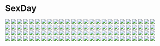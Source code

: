 # SexDay
![](https://konachan.com/image/47ca7ac731611019c0a38c8f39a8ea26/Konachan.com%20-%2085696%20blue_eyes%20boots%20devil_may_cry%20genderswap%20gray_hair%20nero%20short_hair%20sword%20tidsean%20water%20weapon.jpg)
![](https://konachan.com/jpeg/4d68158a79c496c9202330ddcffa2091/Konachan.com%20-%20217836%20anus%20bed%20beesama%20breasts%20brown_hair%20green_eyes%20idolmaster%20kneehighs%20navel%20nipples%20nopan%20pubic_hair%20pussy%20skirt%20topless%20uncensored%20underboob.jpg)
![](https://konachan.com/image/6450018e10668fc9ea8093cc83eac480/Konachan.com%20-%20157884%20black_hair%20computer%20dress%20elbow_gloves%20gloves%20headphones%20long_hair%20nmaaaaa%20original%20stockings.jpg)
![](https://konachan.com/image/5e3f5567ae93b8ceffbdc58d4ae9632d/Konachan.com%20-%2038619%20beach%20miyafuji_miina%20onegai_twins%20onodera_karen.jpg)
![](https://konachan.com/image/ee7f677d4802b5769011ca1041132ce8/Konachan.com%20-%20210732%20aircraft%20akagi_%28kancolle%29%20anthropomorphism%20bow_%28weapon%29%20flowers%20gloves%20group%20headband%20kaga_%28kancolle%29%20ponytail%20rain_lan%20skirt%20twintails%20water%20weapon.jpg)
![](https://konachan.com/jpeg/417e5a77b3a79baef8e84688e5385259/Konachan.com%20-%20244531%20akabeisoft3%20akizora_momiji%20ass%20black_hair%20boots%20bow%20breasts%20brown_eyes%20cum%20game_cg%20gloves%20kisaragi_reina%20long_hair%20nopan%20pussy_juice%20sex%20thighhighs.jpg)
![](https://konachan.com/image/f5603880686d2b56c792b76ad179e2c6/Konachan.com%20-%2055447%20akashio%20blonde_hair%20blue_eyes%20dress%20green_hair%20hat%20kneehighs%20long_hair%20magic%20miko%20purple_hair%20red_eyes%20short_hair%20skirt%20thighhighs%20touhou.jpg)
![](https://konachan.com/jpeg/43f6ea88b7fa0ff311c668d8030ac486/Konachan.com%20-%20301789%202girls%20bikini%20black_hair%20blue_eyes%20blush%20brown_eyes%20cosplay%20demon%20dsmile%20game_cg%20horns%20katana%20long_hair%20navel%20short_hair%20swimsuit%20sword%20weapon.jpg)
![](https://konachan.com/image/96d186d3258d715273e343f013c83423/Konachan.com%20-%20273319%20close%20gun%20headdress%20izayoi_sakuya%20koh_%28minagi_kou%29%20military%20red_eyes%20short_hair%20touhou%20weapon%20white_hair%20wristwear.jpg)
![](https://konachan.com/jpeg/93b8fe94b40314135fc41b8458306c24/Konachan.com%20-%20307669%20ass%20blonde_hair%20bondage%20boots%20cameltoe%20close%20collar%20gloves%20hewsack%20long_hair%20panties%20parody%20sailor_moon%20skirt%20skirt_lift%20twintails%20underwear.jpg)
![](https://konachan.com/jpeg/11e3535a72821d0398014b956d9ef006/Konachan.com%20-%20287261%20all_male%20hat%20katana%20male%20mikado_%28winters%29%20original%20samurai%20stairs%20sword%20translation_request%20tree%20weapon.jpg)
![](https://konachan.com/jpeg/482f08b23a358adfc10a2b4ab028e85e/Konachan.com%20-%20192304%20animal_ears%20asa_no_ha%20black_hair%20bloomers%20blush%20catgirl%20game_cg%20long_hair%20miyamura_chiaki%20neko_masshigura%20red_eyes%20school_uniform%20tail.jpg)
![](https://konachan.com/jpeg/425d958ae013346691fd8aff6ef24aba/Konachan.com%20-%2091698%20blue_eyes%20blush%20breasts%20cleavage%20drink%20imouto_paradise%20itou_life%20moonstone_cherry%20nanase_aya%20nude%20pink_hair%20sake.jpg)
![](https://konachan.com/image/094a7f6ece397ad5b5d2f5188309ef8e/Konachan.com%20-%20221549%20akyuun%20animal_ears%20long_hair%20monochrome%20rain%20red%20reisen_udongein_inaba%20silhouette%20sunset%20touhou%20tree%20water.jpg)
![](https://konachan.com/image/1df9c36d0ae66eacc8a9e104a20236a4/Konachan.com%20-%20208352%20animal%20bakemonogatari%20bird%20blonde_hair%20dark%20kizumonogatari%20kuzakawe_maron%20loli%20monogatari_%28series%29%20oshino_shinobu%20red_eyes%20skull%20tree%20vampire.jpg)
![](https://konachan.com/image/80b67d5955ee87487c8a222e5952f0d8/Konachan.com%20-%209970%20clamp%20halloween%20ichihara_yuuko%20xxxholic.jpg)
![](https://konachan.com/jpeg/04c72864abf146ce6532bc006db94a00/Konachan.com%20-%20126963%20blonde_hair%20close%20green_eyes%20koizumi_chika%20kyou_no_go_no_ni%20transparent%20vector.jpg)
![](https://konachan.com/image/f5883164aa7dab680410a19064c34d37/Konachan.com%20-%20142355%20breasts%20chitanda_eru%20hyouka%20jpeg_artifacts%20nakano_sora%20nipples%20underwear%20undressing.jpg)
![](https://konachan.com/jpeg/d556c349c21b641b2c0700e597a53d95/Konachan.com%20-%20262608%20asp%40juken%20barefoot%20black_hair%20breasts%20collar%20food%20fruit%20short_hair%20skirt%20wristwear%20yellow_eyes.jpg)
![](https://konachan.com/jpeg/9a5778ab92ab704a2bc153bba48caddb/Konachan.com%20-%20295626%20animal%20hatsune_miku%20heiwa_%28murasiho%29%20kagamine_len%20kagamine_rin%20kaito%20male%20megurine_luka%20meiko%20rabbit%20vocaloid%20yuki_miku%20yukine_%28vocaloid%29.jpg)
![](https://konachan.com/image/7860b2fd22365c333c854ac3c030e3fc/Konachan.com%20-%20280516%20aqua_eyes%20bikini%20blonde_hair%20blush%20girls_frontline%20gradient%20gun%20headband%20jpeg_artifacts%20long_hair%20navel%20swimsuit%20tandohark%20thighhighs%20weapon%20wink.jpg)
![](https://konachan.com/jpeg/1975bddd739d2947185580d14d06d631/Konachan.com%20-%20247527%20all_male%20fate_grand_order%20fate_%28series%29%20long_hair%20male%20merlin_%28fate_grand_order%29%20petals%20purple_eyes%20staff%20waifu2x%20white_hair%20xia_%28ryugo%29.jpg)
![](https://konachan.com/jpeg/3368e8658acf5a95f851bdefe576b0dd/Konachan.com%20-%20305391%20animal_ears%20bicolored_eyes%20blush%20foxgirl%20gray_hair%20long_hair%20mask%20nibiiro_shizuka%20original%20ribbons%20school_uniform%20skirt%20thighhighs%20tie%20white.jpg)
![](https://konachan.com/jpeg/260567c41b1d2721bad25525ed4adb10/Konachan.com%20-%20285500%20animal_ears%20catgirl%20close%20cropped%20flowers%20headdress%20original%20purple_eyes%20purple_hair%20rk_%28rktorinegi%29%20short_hair%20skirt_lift%20tail%20waifu2x.jpg)
![](https://konachan.com/jpeg/5b8e305e1e62d16da155bb9ec9329427/Konachan.com%20-%20245024%20aqua_eyes%20breasts%20elbow_gloves%20fate_%28series%29%20gloves%20handjob%20hewsack%20long_hair%20nipples%20penis%20pointed_ears%20red_hair%20sex%20thighhighs%20uncensored.jpg)
![](https://konachan.com/image/2f877ffb0709cf655abd50239b850877/Konachan.com%20-%209774%20chiba_mamoru%20kiss%20sailor_moon%20tsukino_usagi%20wedding%20wedding_attire.jpg)
![](https://konachan.com/image/0753b651babe63041d59822d50af3a0c/Konachan.com%20-%2080863%20achunchun%20drums%20group%20guitar%20hatsune_miku%20instrument%20kagamine_len%20kagamine_rin%20kaito%20male%20megurine_luka%20pink_hair%20thighhighs%20twintails%20vocaloid.jpg)
![](https://konachan.com/image/415ba1b6ed1231a5486633f902d8545d/Konachan.com%20-%2077376%20darker_than_black%20gray_hair%20polychromatic%20yin.jpg)
![](https://konachan.com/image/2b714f3c0a02acaa94485b855e7e3906/Konachan.com%20-%20282529%20aqua_eyes%20asa_no_ha%20beach%20bikini%20blush%20breasts%20clouds%20dark_skin%20flowers%20long_hair%20original%20ponytail%20swimsuit%20tree%20underboob%20water%20wet%20wristwear.jpg)
![](https://konachan.com/image/b16116173e493087b7f1d6e767fc8717/Konachan.com%20-%2096867%20black_rock_shooter%20hatsune_miku%20koi_wa_sensou_%28vocaloid%29%20kuroi_mato%20rami%20scan%20twintails%20vocaloid.jpg)
![](https://konachan.com/image/26fc6e0a59ed5ae33276bbe9a803bcc4/Konachan.com%20-%20147489%20chuunibyou_demo_koi_ga_shitai%21%20eyepatch%20nibutani_shinka%20nyantype%20scan%20school_uniform%20takanashi_rikka%20thighhighs.jpg)
![](https://konachan.com/jpeg/7843149651bff2e056e3edff73d8cb6a/Konachan.com%20-%20188271%20aotsuki_shinobu%20black_hair%20dekinai_watashi_ga_kurikaesu%20game_cg%20torn_clothes%20yoneyama_miu.jpg)
![](https://konachan.com/image/c0f4a52f86ca62b4a06f6ffc612f8011/Konachan.com%20-%20214751%20ayase_eri%20christmas%20group%20hoshizora_rin%20koizumi_hanayo%20kousaka_honoka%20minami_kotori%20nishikino_maki%20poly%20sonoda_umi%20toujou_nozomi%20yazawa_nico.jpg)
![](https://konachan.com/image/bf90d8d41a76efe69c1f8a3352c5fb81/Konachan.com%20-%20142269%20animal_ears%20bikini%20blue_eyes%20blue_hair%20catgirl%20choker%20dress%20glasses%20long_hair%20microphone%20swim_ring%20swimsuit%20thighhighs%20twintails%20vocaloid%20white.jpg)
![](https://konachan.com/jpeg/51e80da6e7f37ad2c08f21aae7b7e7d3/Konachan.com%20-%20194187%20blush%20breasts%20ke-ta%20long_hair%20nipples%20no_bra%20nopan%20patchouli_knowledge%20purple_eyes%20purple_hair%20scan%20touhou.jpg)
![](https://konachan.com/image/9acca86ef40ba263d5528d52110a4041/Konachan.com%20-%20100522%20barefoot%20hatsune_miku%20twintails%20ukai_saki%20vocaloid%20white.jpg)
![](https://konachan.com/image/7f3f97193d94bcd3d0904057e94fa6c1/Konachan.com%20-%20204564%20animal_ears%20blonde_hair%20blue_eyes%20breasts%20catgirl%20crown%20elbow_gloves%20gloves%20navel%20nipples%20nude%20princess_peach%20super_mario%20tail%20thighhighs.jpg)
![](https://konachan.com/image/78d52c2b8e7859a880e81ca1c48e268b/Konachan.com%20-%20222050%20animal%20bird%20cape%20orange_hair%20original%20pointed_ears%20red_eyes%20scythe%20shiina_kuro%20short_hair%20thighhighs%20weapon%20wings.jpg)
![](https://konachan.com/image/335b6de9b91ce543fb640874c80ff976/Konachan.com%20-%2082740%20animal_ears%20catgirl%20chen%20clouds%20foxgirl%20hat%20multiple_tails%20oto_taku%20sky%20tail%20touhou%20yakumo_ran%20yakumo_yukari.jpg)
![](https://konachan.com/image/d4270b000ccbc290fab5b3b07722e398/Konachan.com%20-%20289434%20blonde_hair%20filiananna%20long_hair%20navel%20original%20planet%20purple_eyes%20space%20wings.jpg)
![](https://konachan.com/image/a1ee80cdf1ac68ed841a0bae89ccb185/Konachan.com%20-%20212773%202girls%20ass%20blonde_hair%20blue_eyes%20breasts%20choker%20dark_skin%20long_hair%20original%20panties%20real_xxiii%20shirt_lift%20short_hair%20tears%20underwear%20wet%20yuri.jpg)
![](https://konachan.com/image/6b8a1d838f0d531b09a3749074233471/Konachan.com%20-%20163983%20book%20choker%20long_hair%20panties%20patchouli_knowledge%20purple_eyes%20purple_hair%20thighhighs%20touhou%20underwear%20white_crow.jpg)
![](https://konachan.com/image/da5bcceaff6a667898a40ab72de16f0d/Konachan.com%20-%20126784%20akiyama_mio%20hirasawa_yui%20k-on%21%20nakano_azusa.jpg)
![](https://konachan.com/image/e554c076b4aca10ebd716f3980e6684e/Konachan.com%20-%2015531%20heart_de_roommate.jpg)
![](https://konachan.com/image/a7692ea457ccbda2eb3d890381f0738f/Konachan.com%20-%20197129%20blonde_hair%20dress%20flandre_scarlet%20lowlight_kirilenko%20moon%20red_eyes%20touhou%20vampire%20wings.jpg)
![](https://konachan.com/image/28be1e94641daae75a07c18341700bde/Konachan.com%20-%20159809%20blonde_hair%20blue_eyes%20combat_vehicle%20girls_und_panzer%20katyusha%20ningen_plamo%20short_hair%20snow%20uniform.jpg)
![](https://konachan.com/jpeg/81d9000493e4f662332da4bf5b3dee87/Konachan.com%20-%20304859%20cum%20granblue_fantasy%20nanoless%20narmaya_%28granblue_fantasy%29%20pussy%20uncensored%20watermark.jpg)
![](https://konachan.com/image/63662e9b68c863224f441ae9a0255124/Konachan.com%20-%2054401%20rozen_maiden%20suigintou.jpg)
![](https://konachan.com/image/1709580f9f4a6b57d5751c53a22db3a1/Konachan.com%20-%20281893%20bikini%20blonde_hair%20blush%20breast_grab%20fate_%28series%29%20illyasviel_von_einzbern%20loli%20red_eyes%20sugiyuu%20swimsuit%20watermark%20wet.jpg)
![](https://konachan.com/image/b76aa1eae25cd44284fca143ce33d2ba/Konachan.com%20-%20302119%20bed%20blonde_hair%20breasts%20fate_grand_order%20fate_%28series%29%20naruse0819%20navel%20no_bra%20open_shirt%20panties%20short_hair%20thighhighs%20underwear%20yellow_eyes.jpg)
![](https://konachan.com/image/1d615389a88eb8376859e86d788b8395/Konachan.com%20-%2080869%20animal_ears%20blonde_hair%20blue_eyes%20dress%20foxgirl%20glasses%20hat%20long_hair%20moon%20pink_hair%20purple_hair%20short_hair%20trickster%20umbrella%20white_hair.jpg)
![](https://konachan.com/jpeg/ae42d33f4e7aa34634ec8798520fd53f/Konachan.com%20-%2020640%20kitsu_chiri%20sayonara_zetsubou_sensei.jpg)
![](https://konachan.com/image/08155346b9dd9d525f220b101395708f/Konachan.com%20-%2013690%20amaduyu_tatsuki%20aquaplus%20kousaka_tamaki%20leaf%20red_hair%20swimsuit%20to_heart%20to_heart_2.jpg)
![](https://konachan.com/jpeg/81468fa045d2688730bd29c63f504d71/Konachan.com%20-%20201895%20black_hair%20brown_eyes%20building%20cropped%20grass%20kneehighs%20nababa%20open_shirt%20original%20phone%20scenic%20school_uniform%20shirt%20skirt%20stairs.jpg)
![](https://konachan.com/jpeg/3fa7274dee28a753215e41c671bd6415/Konachan.com%20-%20181916%20akatsuki-works%20bed%20black_hair%20game_cg%20green_eyes%20hello_lady%21%20hoodie%20long_hair%20otonashi_saku%20pajamas%20saeki_hokuto%20spread_legs.jpg)
![](https://konachan.com/image/97d4a3a7e1ef4eed9434160f36a1df2c/Konachan.com%20-%20167849%20animal%20bird%20building%20car%20nobody%20original%20scenic%20stairs%20vvcephei.jpg)
![](https://konachan.com/jpeg/5ab0e85c8e93b0624f6083717e2befb1/Konachan.com%20-%20140540%20akatsuki_no_goei%20bed%20bikini%20blush%20game_cg%20long_hair%20nikaidoh_aya%20red_hair%20swimsuit%20syangrila%20tomose_shunsaku%20underboob.jpg)
![](https://konachan.com/jpeg/a135dd24f9469bba6c06d393352afe13/Konachan.com%20-%20194536%20blush%20breasts%20dengeki_hime%20logo%20long_hair%20minase_aika%20nipples%20no_bra%20nopan%20red_eyes%20starlight_idol%20tagme_%28artist%29.jpg)
![](https://konachan.com/jpeg/b069c446641b9a3448af0245b28c41dd/Konachan.com%20-%20237179%20animal%20bird%20clouds%20cropped%20green_hair%20hatsune_miku%20koi_wa_sensou_%28vocaloid%29%20long_hair%20red_eyes%20skirt%20sky%20thighhighs%20tie%20twintails%20vocaloid%20yonasawa.jpg)
![](https://konachan.com/jpeg/b95c3b8bb780af7e54e97ebbfcbdea88/Konachan.com%20-%20123948%20ball%20beach%20bikini%20blue_eyes%20blush%20issachar%20original%20red_hair%20swimsuit%20twintails.jpg)
![](https://konachan.com/jpeg/320d6fb422ad7fde3f640b9c4ffaa1d1/Konachan.com%20-%20222351%20brown_hair%20girls_und_panzer%20hat%20headphones%20nishizumi_maho%20nmz_%28namazu%29%20signed%20uniform%20yellow_eyes.jpg)
![](https://konachan.com/image/e7ab0d855726ae856bb2c0642bb738e4/Konachan.com%20-%2070994%20tagme.jpg)
![](https://konachan.com/jpeg/f588f2066d96015e1b589624daf39215/Konachan.com%20-%20213876%20animal_ears%20brown_eyes%20brown_hair%20gray_eyes%20group%20japanese_clothes%20male%20minataka94%20momozono_nanami%20orange_hair%20waifu2x%20white_hair%20wings.jpg)
![](https://konachan.com/jpeg/19b058e417c0a240264e86f828d9972d/Konachan.com%20-%20143048%20anus%20ass%20breasts%20fault%20game_cg%20kamiwazumi_maya%20long_hair%20nipples%20panties%20purple_hair%20pussy%20pussy_juice%20taka_tony%20third-party_edit%20uncensored%20underwear.jpg)
![](https://konachan.com/image/b9fd38c40ad34e70a3a31ed01a5b1498/Konachan.com%20-%20111815%20black_hair%20hatoya_hato%20necklace%20original%20spear%20weapon%20white_hair.jpg)
![](https://konachan.com/jpeg/e57a0eeab45959e1b43bed9bd32823af/Konachan.com%20-%20156510%20gun%20gun_gale_online%20shinon_%28sao%29%20sword_art_online%20transparent%20weapon.jpg)
![](https://konachan.com/image/b541ab5162f708e67e5c43349fa8c302/Konachan.com%20-%2042434%20alma_beoulve%20delita_heiral%20final_fantasy%20final_fantasy_tactics%20ovelia_atkascha%20ramza_beoulve.jpg)
![](https://konachan.com/image/99fc8e274e9ed38c14461deccc1bff5c/Konachan.com%20-%20194248%20anthropomorphism%20brown_eyes%20brown_hair%20clouds%20kantai_collection%20mad_%28hazukiken%29%20short_hair%20skirt%20sky%20sunset%20taihou_%28kancolle%29%20thighhighs%20weapon.jpg)
![](https://konachan.com/image/c040c37ea27b2c9a32a2489994e446a8/Konachan.com%20-%2029680%20sister_princess.jpg)
![](https://konachan.com/jpeg/a4bcd4a104170ddf14e4aeae34e19bf2/Konachan.com%20-%20147803%202girls%20barefoot%20bed%20fang%20flandre_scarlet%20hong_meiling%20izayoi_sakuya%20loli%20panties%20red_eyes%20see_through%20short_hair%20touhou%20underwear%20vampire%20wings.jpg)
![](https://konachan.com/image/407b36cd38191073e9244e86b3f0169a/Konachan.com%20-%20142228%20queen%27s_blade.jpg)
![](https://konachan.com/image/fa37585f22048f626bd902c301addc2e/Konachan.com%20-%20263697%202girls%20black_hair%20blue_eyes%20blush%20close%20kiss%20love_live%21_sunshine%21%21%20orange_hair%20regition%20school_uniform%20shoujo_ai%20signed%20takami_chika%20watanabe_you.jpg)
![](https://konachan.com/image/c403279fdc7d8819a43458b74beb9704/Konachan.com%20-%20119618%20sheena_fujibayashi%20tales_of_symphonia%20zelos_wilder.jpg)
![](https://konachan.com/image/e9f97f917abbf884725b5aae41801c05/Konachan.com%20-%20268981%202girls%20animal%20ass%20blue_eyes%20brown_hair%20cat%20catgirl%20dengliziti%20dress%20fish%20long_hair%20naked_shirt%20nopan%20original%20short_hair%20socks%20tail%20tears%20wink.jpg)
![](https://konachan.com/image/eaa159efc473bc09e6b31211e430302c/Konachan.com%20-%20198765%20animal_ears%20aqua_eyes%20armor%20blonde_hair%20boots%20breasts%20catgirl%20cleavage%20navel%20original%20short_hair%20sword%20tail%20weapon%20wristwear%20xiaoyin_li.jpg)
![](https://konachan.com/jpeg/f53eb22999a8b2e43c490432bbba5d7e/Konachan.com%20-%20284803%20blonde_hair%20boots%20cutesexyrobutts%20erect_nipples%20gloves%20green_eyes%20long_hair%20nier%3A_automata%20nipples%20thighhighs%20yorha_infantry_squad_commander.jpg)
![](https://konachan.com/jpeg/7198bc97dec83dd1dc672f40104d956b/Konachan.com%20-%20120848%20game_cg%20gray_hair%20manatsu_no_yoru_no_yuki_monogatari%20mikeou%20panties%20red_eyes%20school_uniform%20shinjou_yukina%20thighhighs%20underwear.jpg)
![](https://konachan.com/image/f8a49ba0d93f861393ccd74115227a17/Konachan.com%20-%20240038%20bicycle%20bike_shorts%20black_hair%20blue_eyes%20building%20city%20glasses%20original%20pink_eyes%20ponytail%20scenic%20short_hair%20shorts%20stairs%20sunglasses%20tienao%20tree.jpg)
![](https://konachan.com/image/0968832c27dff1f367dc94a9b0967835/Konachan.com%20-%2029700%20fate_hollow_ataraxia%20fate_%28series%29%20fate_stay_night.jpg)
![](https://konachan.com/image/c148053cca63e1215febcc5a81ff23e2/Konachan.com%20-%2072296%20cape%20hat%20little_busters%21%20na-ga%20noumi_kudryavka%20thighhighs.jpg)
![](https://konachan.com/image/67d4beb8ae70230f9ae3a8f07c25586a/Konachan.com%20-%2020872%20komaki_manaka%20to_heart%20to_heart_2%20wings.jpg)
![](https://konachan.com/image/d06b417f56fb6f9cd57eca77eaf96f7d/Konachan.com%20-%2035238%20nodame_cantabile%20noda_megumi%20rain%20umbrella%20water.jpg)
![](https://konachan.com/image/4b5727b4ef75126ae76f2daf7cf08305/Konachan.com%20-%20254485%20blonde_hair%20blue_eyes%20bow%20bunny%20dress%20gray_hair%20headband%20kneehighs%20long_hair%20male%20mechagirl%20original%20ponytail%20ra-bit%20suit%20sword%20weapon.jpg)
![](https://konachan.com/jpeg/3d25857fcd36f0530d8b300e8185c447/Konachan.com%20-%20233614%20aliasing%20bed%20blonde_hair%20blush%20dresstrip%20hirasawa_yui%20k-on%21%20shirt%20short_hair%20tagme%20white%20yellow_eyes.jpg)
![](https://konachan.com/jpeg/834edd3b268bfd64fea8dc0e38a5b155/Konachan.com%20-%20288991%20animal_ears%20aqua_eyes%20candy%20close%20cropped%20kaguya_luna%20mika_pikazo%20short_hair%20the_moon_studio%20twintails%20white_hair%20yellow.jpg)
![](https://konachan.com/image/35eb0eced8d1349dd854078162b1a2c3/Konachan.com%20-%20117281%20amagami_akito%20black_hair%20blood%20bow%20brown_hair%20game_cg%20japanese_clothes%20kimono%20loli%20long_hair%20mitha%20nanawind%20purple_eyes%20short_hair%20yuyukana.jpg)
![](https://konachan.com/image/9b282f4dc4b367fdf057c4a604d0193c/Konachan.com%20-%2089166%20blue_eyes%20breasts%20flowers%20japanese_clothes%20long_hair%20megurine_luka%20pink_hair%20rose%20vocaloid.jpg)
![](https://konachan.com/jpeg/55904d896cd2514d9b52a8d34700c685/Konachan.com%20-%20156643%20aqua_hair%20barefoot%20blue%20blue_eyes%20bottle_miku%20hatsune_miku%20skirt%20vocaloid.jpg)
![](https://konachan.com/image/c98545d1419926791a1e25f80279a2cf/Konachan.com%20-%20188687%20animal%20bird%20brown_eyes%20brown_hair%20city%20clouds%20headphones%20kneehighs%20moon%20original%20short_hair%20skirt%20sky%20water%20willgoon%20wings.jpg)
![](https://konachan.com/jpeg/aa7c4dc743e6c9f3013865dda0673725/Konachan.com%20-%20132126%20game_cg%20giga%20haruhino_misaki%20hotchkiss%20mikoto_akemi.jpg)
![](https://konachan.com/image/7776410310f8527895e7bdbe0e3c70da/Konachan.com%20-%20205213%20blonde_hair%20blood%20blue_eyes%20boots%20bra%20breasts%20cleavage%20cropped%20dangan-ronpa%20enoshima_junko%20monokuma%20school_uniform%20tcb%20teddy_bear%20twintails%20underwear.jpg)
![](https://konachan.com/image/caa620551c168bf64494cbfd1b33dc62/Konachan.com%20-%20250863%20aki_%28girls_und_panzer%29%20blonde_hair%20blue_eyes%20brown_eyes%20brown_hair%20gh_%28chen_ghh%29%20girls_und_panzer%20necklace%20phone%20ponytail%20skirt%20sky.jpg)
![](https://konachan.com/image/9f6e7b76ee82b68bf26e2e578573110a/Konachan.com%20-%2099372%202girls%20akemi_homura%20kaname_madoka%20long_hair%20mahou_shoujo_madoka_magica%20nukoimo%20pantyhose%20short_hair%20twintails.jpg)
![](https://konachan.com/jpeg/2128e5f78fcba2618c6a607157191a28/Konachan.com%20-%2019398%20mahou_sensei_negima%20miyazaki_nodoka%20negi_springfield%20vector.jpg)
![](https://konachan.com/jpeg/268a8ae59de06064353323548a92f15e/Konachan.com%20-%20221991%20amazuyu_tatsuki%20game_cg%20nosuri%20tagme%20utawarerumono%20utawarerumono_itsuwari_no_kamen.jpg)
![](https://konachan.com/jpeg/82deff230a6eb47e9bab52aee64c06ef/Konachan.com%20-%20298422%202girls%20aqua_eyes%20blonde_hair%20dress%20hat%20hoto_cocoa%20kafuu_chino%20loli%20long_hair%20microphone%20mitsumomo_mamu%20pink_hair%20red_eyes%20ribbons%20scan%20twintails.jpg)
![](https://konachan.com/image/2871a65bb7aba94fafa7ffea0c4d7ac7/Konachan.com%20-%2039180%20dragon_%28character%29%20dra_koi%20game_cg%20moon%20night.jpg)
![](https://konachan.com/image/19730649af19d4ac76c61a25696928c9/Konachan.com%20-%2079144%20akiyama_mio%20hirasawa_yui%20k-on%21%20kotobuki_tsumugi%20nakano_azusa%20sky%20tainaka_ritsu.jpg)
![](https://konachan.com/image/0f3deaeb9feeaf2b4041e38d06233499/Konachan.com%20-%20301949%20barefoot%20blonde_hair%20blue_eyes%20bubbles%20long_hair%20original%20staff%20tagme_%28artist%29%20underwater%20water.jpg)
![](https://konachan.com/image/7487faa4f23c1806b4343b0b953b4cd8/Konachan.com%20-%20150631%20fang%20jpeg_artifacts%20remilia_scarlet%20skirt%20thighhighs%20touhou%20underwear%20upskirt%20vampire%20wings.jpg)
